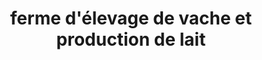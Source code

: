 ---
title: "ferme d'élevage de vache et production de lait"
url: /belmont-tramonet/ferme-delevage-de-vache-et-production-de-lait/
shop: agraire
---